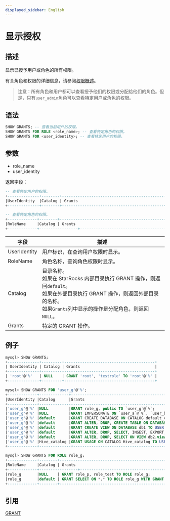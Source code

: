 ```yaml
---
displayed_sidebar: English
---
```


# 显示授权

## 描述

显示已授予用户或角色的所有权限。

有关角色和权限的详细信息，请参阅[权限概述](../../../administration/privilege_overview.md)。

> 注意：所有角色和用户都可以查看授予他们的权限或分配给他们的角色。但是，只有`user_admin`角色可以查看特定用户或角色的权限。

## 语法

```SQL
SHOW GRANTS; -- 查看当前用户的权限。
SHOW GRANTS FOR ROLE <role_name>; -- 查看特定角色的权限。
SHOW GRANTS FOR <user_identity>; -- 查看特定用户的权限。
```

## 参数

- role_name
- user_identity

返回字段：

```SQL
-- 查看特定用户的权限。
+--------------+--------+---------------------------------------------+
|UserIdentity  |Catalog | Grants                                      |
+--------------+--------+---------------------------------------------+

-- 查看特定角色的权限。
+-------------+--------+-------------------------------------------------------+
|RoleName     |Catalog | Grants                                                |
+-------------+-----------------+----------------------------------------------+
```

| **字段**    | **描述**                                              |
| ------------ | ------------------------------------------------------------ |
| UserIdentity | 用户标识，在查询用户权限时显示。 |
| RoleName     | 角色名称，查询角色权限时显示。 |
| Catalog      | 目录名称。<br />如果在 StarRocks 内部目录执行 GRANT 操作，则返回`default`。<br />如果在外部目录执行 GRANT 操作，则返回外部目录的名称。<br />如果`Grants`列中显示的操作是分配角色，则返回`NULL`。|
| Grants       | 特定的 GRANT 操作。                                |

## 例子

```SQL
mysql> SHOW GRANTS;
+--------------+---------+----------------------------------------+
| UserIdentity | Catalog | Grants                                 |
+--------------+---------+----------------------------------------+
| 'root'@'%'   | NULL    | GRANT 'root', 'testrole' TO 'root'@'%' |
+--------------+---------+----------------------------------------+

mysql> SHOW GRANTS FOR 'user_g'@'%';
+-------------+-------------+-----------------------------------------------------------------------------------------------+
|UserIdentity |Catalog      |Grants                                                                                         |
+-------------+-------------------------------------------------------------------------------------------------------------+
|'user_g'@'%' |NULL         |GRANT role_g, public TO `user_g`@`%`;                                                          | 
|'user_g'@'%' |NULL         |GRANT IMPERSONATE ON `user_a`@`%`, `user_b`@`%` TO `user_g`@`%`;                                |    
|'user_g'@'%' |default      |GRANT CREATE_DATABASE ON CATALOG default_catalog TO USER `user_g`@`%`;                         | 
|'user_g'@'%' |default      |GRANT ALTER, DROP, CREATE TABLE ON DATABASE db1 TO USER `user_g`@`%`;                          | 
|'user_g'@'%' |default      |GRANT CREATE VIEW ON DATABASE db1 TO USER `user_g`@`%` WITH GRANT OPTION;                      | 
|'user_g'@'%' |default      |GRANT ALTER, DROP, SELECT, INGEST, EXPORT, DELETE, UPDATE ON TABLE db.* TO USER `user_g`@`%`;  | 
|'user_g'@'%' |default      |GRANT ALTER, DROP, SELECT ON VIEW db2.view TO USER `user_g`@`%`;                               | 
|'user_g'@'%' |Hive_catalog |GRANT USAGE ON CATALOG Hive_catalog TO USER `user_g`@`%`                                       |
+-------------+--------------+-----------------------------------------------------------------------------------------------+

mysql> SHOW GRANTS FOR ROLE role_g;
+-------------+--------+-------------------------------------------------------+
|RoleName     |Catalog | Grants                                                |
+-------------+-----------------+----------------------------------------------+
|role_g       |NULL    | GRANT role_p, role_test TO ROLE role_g;               | 
|role_g       |default | GRANT SELECT ON *.* TO ROLE role_g WITH GRANT OPTION; | 
+-------------+--------+--------------------------------------------------------+
```

## 引用

[GRANT](GRANT.md)
